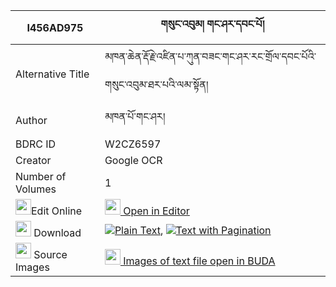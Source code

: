|I456AD975|གསུང་འབུམ། གང་ཤར་དབང་པོ། 
| --- | --- 
|Alternative Title |མཁན་ཆེན་རྡོ་རྗེ་འཛིན་པ་ཀུན་བཟང་གང་ཤར་རང་གྲོལ་དབང་པོའི་གསུང་འབུམ་ཐར་པའི་ལམ་སྟོན།
|Author| མཁན་པོ་གང་ཤར།
|BDRC ID | W2CZ6597
|Creator | Google OCR
|Number of Volumes| 1
|<img width="25" src="https://img.icons8.com/color/25/000000/edit-property.png">Edit Online| [<img width="25" src="https://avatars.githubusercontent.com/u/45091458?s=200&v=4"> Open in Editor](http://editor.openpecha.org/I456AD975)
|<img width="25" src="https://img.icons8.com/fluent/48/000000/download-2.png"/>  Download | [![](https://img.icons8.com/color/20/000000/txt.png)Plain Text](https://github.com/Openpecha/I456AD975/releases/download/v1/sungbum_gang_shar_wangpo_plain_I456AD975.zip), [![](https://img.icons8.com/color/20/000000/txt.png)Text with Pagination](https://github.com/Openpecha/I456AD975/releases/download/v1/sungbum_gang_shar_wangpo_pages_I456AD975.zip)
|<img width="25" src="https://img.icons8.com/plasticine/100/000000/pictures-folder.png"/>  Source Images | [<img width="25" src="https://library.bdrc.io/icons/BUDA-small.svg"> Images of text file open in BUDA](https://library.bdrc.io/show/bdr:W2CZ6597)